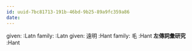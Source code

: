```yaml
---
id: uuid-7bc81713-191b-46bd-9b25-89a9fc359a86
date: 
---
```


given:  :Latn
family:  :Latn
given: 遠明 :Hant
family: 毛 :Hant
**左傳詞彙研究** :Hant